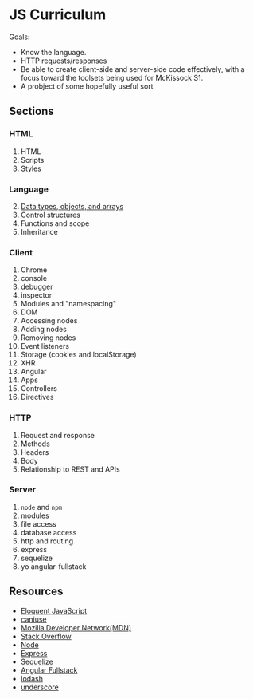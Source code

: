 # JS Curriculum

Goals: 

* Know the language.
* HTTP requests/responses
* Be able to create client-side and server-side code effectively, with a focus toward the toolsets being used for McKissock S1. 
* A probject of some hopefully useful sort

## Sections

### HTML

1. HTML
2. Scripts
3. Styles

### Language

2. [Data types, objects, and arrays](https://gist.github.com/ryankinal/ea5bd76816f81cc22419#file-data-types-objects-arrays-md)
3. Control structures
4. Functions and scope
5. Inheritance

### Client

1. Chrome
  1. console
  2. debugger
  3. inspector
2. Modules and "namespacing" 
3. DOM
  1. Accessing nodes
  2. Adding nodes
  3. Removing nodes
4. Event listeners
5. Storage (cookies and localStorage)
6. XHR
6. Angular
  1. Apps
  2. Controllers
  3. Directives
 
### HTTP

1. Request and response
2. Methods
3. Headers
4. Body
5. Relationship to REST and APIs

### Server

1. `node` and `npm`
2. modules
3. file access
4. database access
3. http and routing
4. express
5. sequelize
6. yo angular-fullstack

## Resources

* [Eloquent JavaScript](http://eloquentjavascript.net/10_modules.html)
* [caniuse](http://caniuse.com)
* [Mozilla Developer Network(MDN)](https://developer.mozilla.org)
* [Stack Overflow](http://www.stackoverflow.com)
* [Node](https://nodejs.org/)
* [Express](http://expressjs.com/)
* [Sequelize](http://docs.sequelizejs.com/en/latest/)
* [Angular Fullstack](https://github.com/DaftMonk/generator-angular-fullstack)
* [lodash](https://lodash.com/)
* [underscore](http://underscorejs.org/)